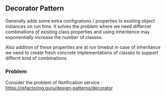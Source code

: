 ## Decorator Pattern

Generally adds some extra configrations / properties to exsiting object instances on run time.
It solves the problem where we need differnet combinations of existing class properties and using inheritence may exponentially increase the number of classes.

Also addition of these properties are at run timebut in case of inheritance we need to create fresh concrete implementations of classes to support differnt kind of combinations.

### Problem
Consider the problem of Notification service : https://refactoring.guru/design-patterns/decorator



